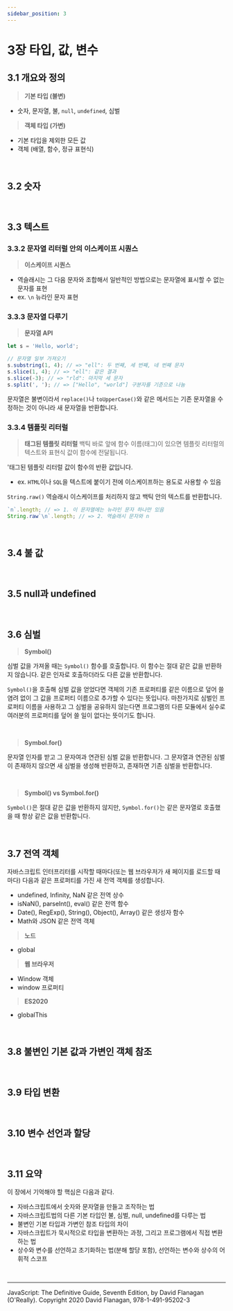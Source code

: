 ```yaml
---
sidebar_position: 3
---
```


# 3장 타입, 값, 변수

## 3.1 개요와 정의

> **기본 타입 (불변)**

- 숫자, 문자열, 불, `null`, `undefined`, 심벌

> **객체 타입 (가변)**

- 기본 타입을 제외한 모든 값
- 객체 (배열, 함수, 정규 표현식)

<br />

## 3.2 숫자

<br />

## 3.3 텍스트

### 3.3.2 문자열 리터럴 안의 이스케이프 시퀀스

> **이스케이프 시퀀스**

- 역슬래시는 그 다음 문자와 조합해서 일반적인 방법으로는 문자열에 표시할 수 없는 문자를 표현
- ex. `\n` 뉴라인 문자 표현

### 3.3.3 문자열 다루기

> **문자열 API**

```js
let s = 'Hello, world';

// 문자열 일부 가져오기
s.substring(1, 4); // => "ell": 두 번째, 세 번째, 네 번째 문자
s.slice(1, 4); // => "ell": 같은 결과
s.slice(-3); // => "rld": 마지막 세 문자
s.split(', '); // => ["Hello", "world"] 구분자를 기준으로 나눔
```

문자열은 불변이라서 `replace()`나 `toUpperCase()`와 같은 메서드는 기존 문자열을 수정하는 것이 아니라 새 문자열을 반환합니다.

### 3.3.4 템플릿 리터럴

> **태그된 템플릿 리터럴**
> 백틱 바로 앞에 함수 이름(태그)이 있으면 템플릿 리터럴의 텍스트와 표현식 값이 함수에 전달됩니다.

'태그된 템플릿 리터럴 값이 함수의 반환 값입니다.

- ex. `HTML`이나 `SQL`을 텍스트에 붙이기 전에 이스케이프하는 용도로 사용할 수 있음

`String.raw()` 역슬래시 이스케이프를 처리하지 않고 백틱 안의 텍스트를 반환합니다.

```js
`n`.length; // => 1. 이 문자열에는 뉴라인 문자 하나만 있음
String.raw`\n`.length; // => 2. 역슬래시 문자와 n
```

<br />

## 3.4 불 값

<br />

## 3.5 null과 undefined

<br />

## 3.6 심벌

> **Symbol()**

심벌 값을 가져올 때는 `Symbol()` 함수를 호출합니다. 이 함수는 절대 같은 값을 반환하지 않습니다. 같은 인자로 호출하더라도 다른 값을 반환합니다.

`Symbol()`을 호출해 심벌 값을 얻었다면 객체의 기존 프로퍼티를 같은 이름으로 덮어 쓸 염려 없이 그 값을 프로퍼티 이름으로 추가할 수 있다는 뜻입니다. 마찬가지로 심벌인 프로퍼티 이름을 사용하고 그 심벌을 공유하지 않는다면 프로그램의 다른 모듈에서 실수로 여러분의 프로퍼티를 덮어 쓸 일이 없다는 뜻이기도 합니다.

<br />

> **Symbol.for()**

문자열 인자를 받고 그 문자여과 연관된 심벌 값을 반환합니다. 그 문자열과 연관된 심벌이 존재하지 않으면 새 심벌을 생성해 반환하고, 존재하면 기존 심벌을 반환합니다.

<br />

> **Symbol() vs Symbol.for()**

`Symbol()`은 절대 같은 값을 반환하지 않지만, `Symbol.for()`는 같은 문자열로 호출했을 때 항상 같은 값을 반환합니다.

<br />

## 3.7 전역 객체

자바스크립트 인터프리터를 시작할 때마다(또는 웹 브라우저가 새 페이지를 로드할 때마다) 다음과 같은 프로퍼티를 가진 새 전역 객체를 생성합니다.

- undefined, Infinity, NaN 같은 전역 상수
- isNaN(), parseInt(), eval() 같은 전역 함수
- Date(), RegExp(), String(), Object(), Array() 같은 생성자 함수
- Math와 JSON 같은 전역 객체

> **노드**

- global

> **웹 브라우저**

- Window 객체
- window 프로퍼티

> **ES2020**

- globalThis

<br />

## 3.8 불변인 기본 값과 가변인 객체 참조

<br />

## 3.9 타입 변환

<br />

## 3.10 변수 선언과 할당

<br />

## 3.11 요약

이 장에서 기억해야 할 핵심은 다음과 같다.

- 자바스크립트에서 숫자와 문자열을 만들고 조작하는 법
- 자바스크립트법의 다른 기본 타입인 불, 심벌, null, undefined를 다루는 법
- 불변인 기본 타입과 가변인 참조 타입의 차이
- 자바스크립트가 묵시적으로 타입을 변환하는 과정, 그리고 프로그램에서 직접 변환하는 법
- 상수와 변수를 선언하고 초기화하는 법(분해 할당 포함), 선언하는 변수와 상수의 어휘적 스코프

<br />

<hr />

JavaScript: The Definitive Guide, Seventh Edition, by David Flanagan (O'Really). Copyright 2020 David Flanagan, 978-1-491-95202-3
